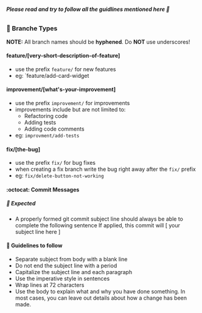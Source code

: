 ###### **Please read and try to follow all the guidlines mentioned here 🤗**

### :octopus: Branche Types
**NOTE:** All branch names should be **hyphened**. Do **NOT** use underscores!

#### feature/[very-short-description-of-feature]
* use the prefix `feature/` for new features
* eg: `feature/add-card-widget

#### improvement/[what's-your-improvement]
* use the prefix `improvement/` for improvements
* improvements include but are not limited to:
  * Refactoring code
  * Adding tests
  * Adding code comments
* eg: `improvment/add-tests`

#### fix/[the-bug]
* use the prefix `fix/` for bug fixes
* when creating a fix branch write the bug right away after the `fix/` prefix
* eg: `fix/delete-button-not-working`


#### :octocat: Commit Messages

##### 🤔 Expected
* A properly formed git commit subject line should always be able to complete the following sentence
If applied, this commit will [ your subject line here ]

#### 📖 Guidelines to follow
* Separate subject from body with a blank line
* Do not end the subject line with a period
* Capitalize the subject line and each paragraph
* Use the imperative style in sentences
* Wrap lines at 72 characters
* Use the body to explain what and why you have done something. In most cases, you can leave out details about how a change has been made.
